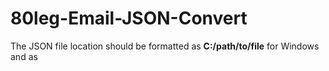 # 80leg-Email-JSON-Convert
The JSON file location should be formatted as **C:/path/to/file** for Windows and as 
